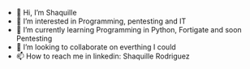 - 👋 Hi, I’m Shaquille
- 👀 I’m interested in Programming, pentesting and IT
- 🌱 I’m currently learning Programming in Python, Fortigate and soon Pentesting
- 💞️ I’m looking to collaborate on everthing I could
- 📫 How to reach me in linkedin: Shaquille Rodriguez

<!---
Shaquillexo/Shaquillexo is a ✨ special ✨ repository because its `README.md` (this file) appears on your GitHub profile.
You can click the Preview link to take a look at your changes.
--->
